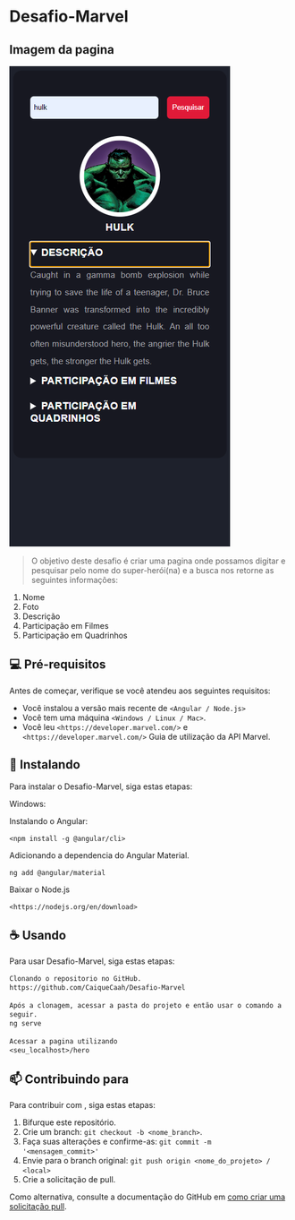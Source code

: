 # Desafio-Marvel

## Imagem da pagina
<img src="./src/image.png" alt="Exemplo de busca">

> O objetivo deste desafio é criar uma pagina onde possamos digitar e pesquisar pelo nome do super-herói(na) e a busca nos retorne as seguintes informações:
  1. Nome
  2. Foto
  3. Descrição
  4. Participação em Filmes
  5. Participação em Quadrinhos

## 💻 Pré-requisitos

Antes de começar, verifique se você atendeu aos seguintes requisitos:

- Você instalou a versão mais recente de `<Angular / Node.js>`
- Você tem uma máquina `<Windows / Linux / Mac>`.
- Você leu `<https://developer.marvel.com/>` e `<https://developer.marvel.com/>` Guia de utilização da API Marvel.

## 🚀 Instalando <Desafio-Marvel>

Para instalar o Desafio-Marvel, siga estas etapas:

Windows:

Instalando o Angular:
```
<npm install -g @angular/cli>
```

Adicionando a dependencia do Angular Material.
```
ng add @angular/material
```

Baixar o Node.js
```
<https://nodejs.org/en/download>
```

## ☕ Usando <Desafio-Marvel>

Para usar Desafio-Marvel, siga estas etapas:

```
Clonando o repositorio no GitHub.
https://github.com/CaiqueCaah/Desafio-Marvel

Após a clonagem, acessar a pasta do projeto e então usar o comando a seguir.
ng serve

Acessar a pagina utilizando
<seu_localhost>/hero
```

## 📫 Contribuindo para <Desafio-Marvel>

Para contribuir com <Desafio-Marvel>, siga estas etapas:

1. Bifurque este repositório.
2. Crie um branch: `git checkout -b <nome_branch>`.
3. Faça suas alterações e confirme-as: `git commit -m '<mensagem_commit>'`
4. Envie para o branch original: `git push origin <nome_do_projeto> / <local>`
5. Crie a solicitação de pull.

Como alternativa, consulte a documentação do GitHub em [como criar uma solicitação pull](https://help.github.com/en/github/collaborating-with-issues-and-pull-requests/creating-a-pull-request).
